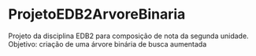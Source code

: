 # ProjetoEDB2ArvoreBinaria
Projeto da disciplina EDB2 para composição de nota da segunda unidade. Objetivo: criação de uma árvore binária de busca aumentada 
